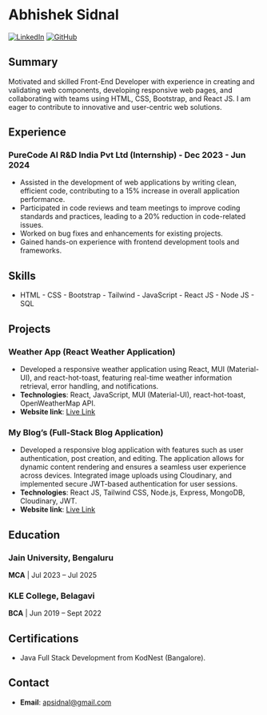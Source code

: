# Abhishek Sidnal

[![LinkedIn](https://img.shields.io/badge/LinkedIn-Abhishek--Sidnal-blue)](https://www.linkedin.com/in/abhishek-sidnal/)
[![GitHub](https://img.shields.io/badge/GitHub-Abhishek--Sidnal-lightgrey)](https://github.com/Abhishek-Sidnal/)

## Summary

Motivated and skilled Front-End Developer with experience in creating and validating web components, developing responsive web pages, and collaborating with teams using HTML, CSS, Bootstrap, and React JS. I am eager to contribute to innovative and user-centric web solutions.

## Experience

### PureCode AI R&D India Pvt Ltd (Internship) - Dec 2023 - Jun 2024
- Assisted in the development of web applications by writing clean, efficient code, contributing to a 15% increase in overall application performance.
- Participated in code reviews and team meetings to improve coding standards and practices, leading to a 20% reduction in code-related issues.
- Worked on bug fixes and enhancements for existing projects.
- Gained hands-on experience with frontend development tools and frameworks.

## Skills

- HTML - CSS - Bootstrap - Tailwind - JavaScript - React JS - Node JS - SQL

## Projects

### Weather App (React Weather Application)
- Developed a responsive weather application using React, MUI (Material-UI), and react-hot-toast, featuring real-time weather information retrieval, error handling, and notifications.
- **Technologies**: React, JavaScript, MUI (Material-UI), react-hot-toast, OpenWeatherMap API.
- **Website link**: [Live Link](https://weatherbyaps.netlify.app/)

### My Blog’s (Full-Stack Blog Application)
- Developed a responsive blog application with features such as user authentication, post creation, and editing. The application allows for dynamic content rendering and ensures a seamless user experience across devices. Integrated image uploads using Cloudinary, and implemented secure JWT-based authentication for user sessions.
- **Technologies**: React JS, Tailwind CSS, Node.js, Express, MongoDB, Cloudinary, JWT.
- **Website link**: [Live Link](https://frontend-75cg.onrender.com/)

## Education

### Jain University, Bengaluru
**MCA** | Jul 2023 – Jul 2025

### KLE College, Belagavi
**BCA** | Jun 2019 – Sept 2022

## Certifications

- Java Full Stack Development from KodNest (Bangalore).

## Contact

- **Email**: [apsidnal@gmail.com](mailto:apsidnal@gmail.com)
